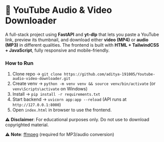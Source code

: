 # 🎥 YouTube Audio & Video Downloader

A full-stack project using **FastAPI** and **yt-dlp** that lets you paste a YouTube link, preview its thumbnail, and download either **video (MP4)** or **audio (MP3)** in different qualities. The frontend is built with **HTML + TailwindCSS + JavaScript**, fully responsive and mobile-friendly.

### How to Run

1. Clone repo → `git clone https://github.com/aditya-191005/Youtube-audio-video-downloader.git`
2. Create venv → `python -m venv venv && source venv/bin/activate` (or `venv\Scripts\activate` on Windows)
3. Install → `pip install -r requirements.txt`
4. Start backend → `uvicorn app:app --reload` (API runs at `http://127.0.0.1:8000`)
5. Open `index.html` in browser to use the frontend.

⚠️ **Disclaimer**: For educational purposes only. Do not use to download copyrighted material.

⚠️ **Note**: [ffmpeg](https://ffmpeg.org/download.html) (required for MP3/audio conversion)

